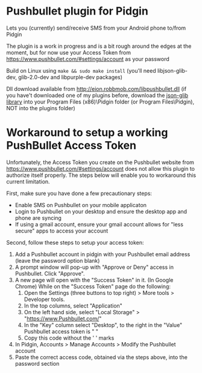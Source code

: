 # Pushbullet plugin for Pidgin

Lets you (currently) send/receive SMS from your Android phone to/from Pidgin

The plugin is a work in progress and is a bit rough around the edges at the moment, but for now use your Access Token from https://www.pushbullet.com/#settings/account as your password

Build on Linux using ```make && sudo make install``` (you'll need libjson-glib-dev, glib-2.0-dev and libpurple-dev packages)

Dll download available from http://eion.robbmob.com/libpushbullet.dll (if you have't downloaded one of my plugins before, download the [json-glib library](https://github.com/EionRobb/pidgin-opensteamworks/raw/master/steam-mobile/libjson-glib-1.0.dll) into your Program Files (x86)\Pidgin folder (or Program Files\Pidgin), NOT into the plugins folder)

# Workaround to setup a working PushBullet Access Token

Unfortunately, the Access Token you create on the Pushbullet website from https://www.pushbullet.com/#settings/account does not allow this plugin to authorize itself properly. The steps below will enable you to workaround this current limitation.

First, make sure you have done a few precautionary steps:

* Enable SMS on Pushbullet on your mobile applicaton
* Login to Pushbullet on your desktop and ensure the desktop app and phone are syncing
* If using a gmail account, ensure your gmail account allows for "less secure" apps to access your account

Second, follow these steps to setup your access token:

 1. Add a Pushbullet account in pidgin with your Pushbullet email address (leave the password option blank)
 2. A prompt window will pop-up with "Approve or Deny" access in Pushbullet. Click "Approve".
 1. A new page will open with the "Success Token" in it. (In Google Chrome) While on the "Success Token" page do the following:
    1. Open the Settings (three buttons to top right) > More tools > Developer tools.
    2. In the top columns, select "Application"
    3. On the left hand side, select "Local Storage" > "https://www.Pushbullet.com/"
    4. In the "Key" column select "Desktop", to the right in the "Value" Pushbullet access token is " "
    5. Copy this code without the ' ' marks
 4. In Pidgin, Accounts > Manage Accounts > Modify the Pushbullet account
 5. Paste the correct access code, obtained via the steps above, into the password section

